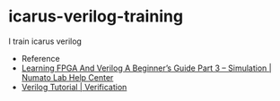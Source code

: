 # icarus-verilog-training

I train icarus verilog

- Reference
- [Learning FPGA And Verilog A Beginner’s Guide Part 3 – Simulation | Numato Lab Help Center](https://numato.com/kb/learning-fpga-verilog-beginners-guide-part-3-simulation/)
- [Verilog Tutorial | Verification](http://www.referencedesigner.com/tutorials/verilog/verilog_04.php)
